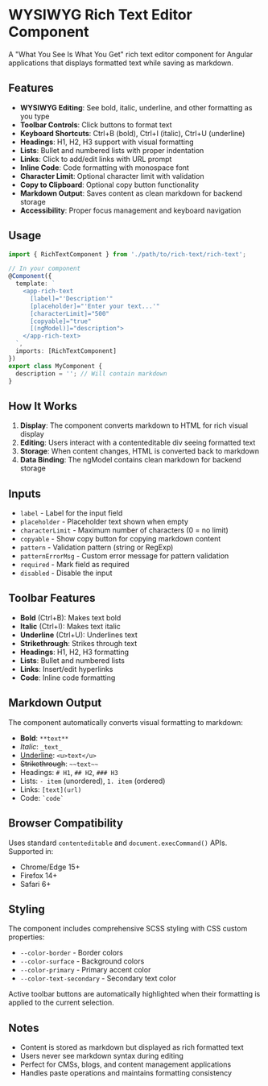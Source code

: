 # WYSIWYG Rich Text Editor Component

A "What You See Is What You Get" rich text editor component for Angular applications that displays formatted text while saving as markdown.

## Features

- **WYSIWYG Editing**: See bold, italic, underline, and other formatting as you type
- **Toolbar Controls**: Click buttons to format text
- **Keyboard Shortcuts**: Ctrl+B (bold), Ctrl+I (italic), Ctrl+U (underline)
- **Headings**: H1, H2, H3 support with visual formatting
- **Lists**: Bullet and numbered lists with proper indentation
- **Links**: Click to add/edit links with URL prompt
- **Inline Code**: Code formatting with monospace font
- **Character Limit**: Optional character limit with validation
- **Copy to Clipboard**: Optional copy button functionality
- **Markdown Output**: Saves content as clean markdown for backend storage
- **Accessibility**: Proper focus management and keyboard navigation

## Usage

```typescript
import { RichTextComponent } from './path/to/rich-text/rich-text';

// In your component
@Component({
  template: `
    <app-rich-text
      [label]="'Description'"
      [placeholder]="'Enter your text...'"
      [characterLimit]="500"
      [copyable]="true"
      [(ngModel)]="description">
    </app-rich-text>
  `,
  imports: [RichTextComponent]
})
export class MyComponent {
  description = ''; // Will contain markdown
}
```

## How It Works

1. **Display**: The component converts markdown to HTML for rich visual display
2. **Editing**: Users interact with a contenteditable div seeing formatted text
3. **Storage**: When content changes, HTML is converted back to markdown
4. **Data Binding**: The ngModel contains clean markdown for backend storage

## Inputs

- `label` - Label for the input field
- `placeholder` - Placeholder text shown when empty
- `characterLimit` - Maximum number of characters (0 = no limit)
- `copyable` - Show copy button for copying markdown content
- `pattern` - Validation pattern (string or RegExp)
- `patternErrorMsg` - Custom error message for pattern validation
- `required` - Mark field as required
- `disabled` - Disable the input

## Toolbar Features

- **Bold** (Ctrl+B): Makes text bold
- **Italic** (Ctrl+I): Makes text italic  
- **Underline** (Ctrl+U): Underlines text
- **Strikethrough**: Strikes through text
- **Headings**: H1, H2, H3 formatting
- **Lists**: Bullet and numbered lists
- **Links**: Insert/edit hyperlinks
- **Code**: Inline code formatting

## Markdown Output

The component automatically converts visual formatting to markdown:

- **Bold**: `**text**`
- *Italic*: `_text_`
- <u>Underline</u>: `<u>text</u>`
- ~~Strikethrough~~: `~~text~~`
- Headings: `# H1`, `## H2`, `### H3`
- Lists: `- item` (unordered), `1. item` (ordered)
- Links: `[text](url)`
- Code: `` `code` ``

## Browser Compatibility

Uses standard `contenteditable` and `document.execCommand()` APIs. Supported in:
- Chrome/Edge 15+
- Firefox 14+
- Safari 6+

## Styling

The component includes comprehensive SCSS styling with CSS custom properties:

- `--color-border` - Border colors
- `--color-surface` - Background colors
- `--color-primary` - Primary accent color
- `--color-text-secondary` - Secondary text color

Active toolbar buttons are automatically highlighted when their formatting is applied to the current selection.

## Notes

- Content is stored as markdown but displayed as rich formatted text
- Users never see markdown syntax during editing
- Perfect for CMSs, blogs, and content management applications
- Handles paste operations and maintains formatting consistency
